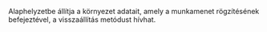 Alaphelyzetbe állítja a környezet adatait, amely a munkamenet rögzítésének befejeztével, a visszaállítás metódust hívhat.
